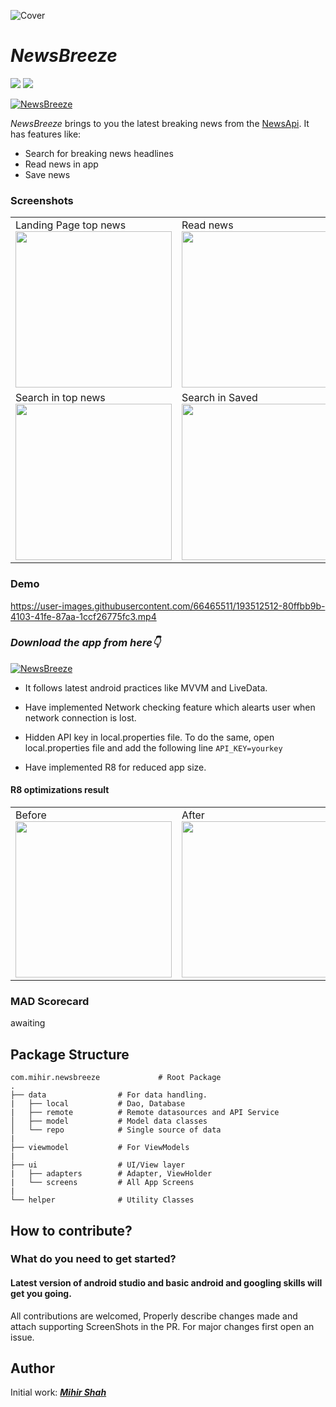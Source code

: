![Cover](https://user-images.githubusercontent.com/66465511/193518237-74a0fe4d-e38c-4e99-9141-0e47efc8e81a.png)
# *NewsBreeze*
<p>
<img src="https://img.shields.io/badge/Android-3DDC84?style=for-the-badge&logo=android&logoColor=white"/>  
<img src="https://img.shields.io/badge/Kotlin-0095D5?&style=for-the-badge&logo=kotlin&logoColor=white"/>

[![NewsBreeze](https://img.shields.io/badge/NewsBreeze✅-APK-red.svg?style=for-the-badge&logo=android)](https://github.com/Miihir79/newsBreeze/releases/tag/1.0.0)

</p>

*NewsBreeze* brings to you the latest breaking news from the <a href="https://newsapi.org/">NewsApi</a>.
It has features like:
- Search for breaking news headlines
- Read news in app
- Save news


### Screenshots
<table>
  <tr>
    <td>Landing Page top news <img src="https://user-images.githubusercontent.com/66465511/193511320-2ccef969-2dbf-4b2d-92d8-2aca56301b00.jpg" width="250">
    <td>Read news <img src="https://user-images.githubusercontent.com/66465511/193511324-5d3c2a56-a643-4b80-b30a-44de7b4316ac.jpg" width="250">
    <td>Saved <img src="https://user-images.githubusercontent.com/66465511/193511326-8fff082e-9676-45f0-8253-2033d03cba5c.jpg" width="250">
  <tr>
    <td>Search in top news <img src="https://user-images.githubusercontent.com/66465511/193511329-b5f6b7d4-4bde-4ef5-af5b-867ae9cf42ed.jpg" width="250">
    <td>Search in Saved <img src="https://user-images.githubusercontent.com/66465511/193511332-a841a267-839d-4fd5-a02a-be29573fe338.jpg" width="250">
    <td>No connection error <img src="https://user-images.githubusercontent.com/66465511/193512129-ad9e2866-343a-4e20-9fb7-33cc9bc9c5ff.jpg" width="250">
</table>

### Demo

https://user-images.githubusercontent.com/66465511/193512512-80ffbb9b-4103-41fe-87aa-1ccf26775fc3.mp4


### ***Download the app from here👇***
[![NewsBreeze](https://img.shields.io/badge/NewsBreeze✅-APK-red.svg?style=for-the-badge&logo=android)](https://github.com/Miihir79/newsBreeze/releases/tag/1.0.0)


- It follows latest android practices like MVVM and LiveData.

- Have implemented Network checking feature which alearts user when network connection is lost.

- Hidden API key in local.properties file. To do the same, open local.properties file and add the following line 
`API_KEY=yourkey`

- Have implemented R8 for reduced app size.

#### R8 optimizations result
  <table>
  <tr>
    <td>Before <br> <img src="https://user-images.githubusercontent.com/66465511/193511189-494c5928-03da-42c8-ac97-aea5eeb62ebe.jpg" width="250">
    <td>After <br> <img src="https://user-images.githubusercontent.com/66465511/193511030-07edf818-a268-4a08-8ade-b0c1776dae30.jpg" width="250">
 </table>

### MAD Scorecard
awaiting

## Package Structure
    
    com.mihir.newsbreeze             # Root Package
    .
    ├── data                # For data handling.
    |   ├── local           # Dao, Database
    |   ├── remote          # Remote datasources and API Service
    │   ├── model           # Model data classes
    │   └── repo            # Single source of data
    |
    ├── viewmodel           # For ViewModels
    |
    ├── ui                  # UI/View layer
    |   ├── adapters        # Adapter, ViewHolder 
    |   └── screens         # All App Screens 
    |
    └── helper              # Utility Classes
    

## How to contribute?
### What do you need to get started?
#### Latest version of android studio and basic android and googling skills will get you going.
All contributions are welcomed, Properly describe changes made and attach supporting ScreenShots in the PR. For major changes first open an issue.

## Author
Initial work: <a href="https://github.com/Miihir79">***Mihir Shah***</a> <br>
